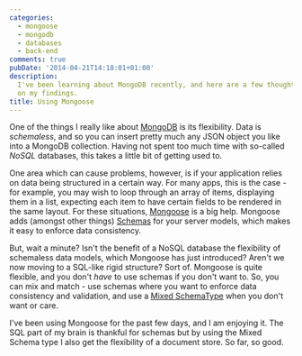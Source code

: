 ```yaml
---
categories:
  - mongoose
  - mongodb
  - databases
  - back-end
comments: true
pubDate: '2014-04-21T14:18:01+01:00'
description:
  I've been learning about MongoDB recently, and here are a few thoughts
  on my findings.
title: Using Mongoose
---
```


One of the things I really like about [MongoDB](http://mongodb.org) is its flexibility. Data is _schemaless_, and so you can insert pretty much any JSON object you like into a MongoDB collection. Having not spent too much time with so-called _NoSQL_ databases, this takes a little bit of getting used to.

One area which can cause problems, however, is if your application relies on data being structured in a certain way. For many apps, this is the case - for example, you may wish to loop through an array of items, displaying them in a list, expecting each item to have certain fields to be rendered in the same layout. For these situations, [Mongoose](http://mongoosejs.com) is a big help. Mongoose adds (amongst other things) [Schemas](http://mongoosejs.com/docs/guide.html) for your server models, which makes it easy to enforce data consistency.

But, wait a minute? Isn't the benefit of a NoSQL database the flexibility of schemaless data models, which Mongoose has just introduced? Aren't we now moving to a SQL-like rigid structure? Sort of. Mongoose is quite flexible, and you don't _have_ to use schemas if you don't want to. So, you can mix and match - use schemas where you want to enforce data consistency and validation, and use a [Mixed SchemaType](http://mongoosejs.com/docs/schematypes.html#mixed) when you don't want or care.

I've been using Mongoose for the past few days, and I am enjoying it. The SQL part of my brain is thankful for schemas but by using the Mixed Schema type I also get the flexibility of a document store. So far, so good.
